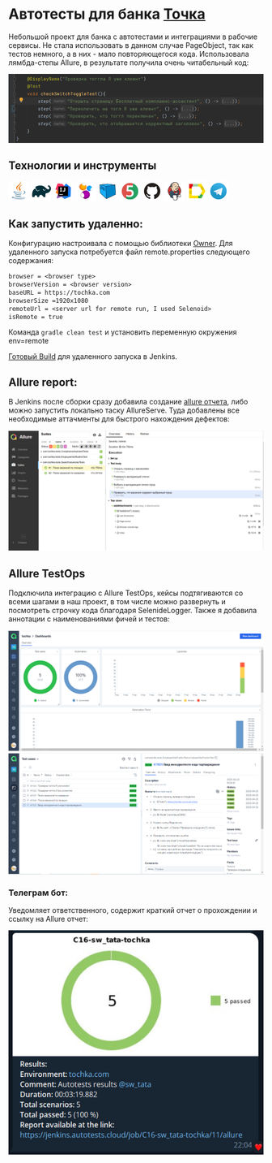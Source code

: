# Автотесты для банка [Точка](https://tochka.com/) 

Небольшой проект для банка с автотестами  и интеграциями в рабочие сервисы. Не стала использовать в данном случае PageObject, 
так как тестов немного, а в них - мало повторяющегося кода. Использовала лямбда-степы Allure, в результате получила очень читабельный код: 

![This is an image](media/ide.png)

## Технологии и инструменты 
![This is an image](icons/Java.png)
![This is an image](icons/Gradle.png)
![This is an image](icons/Intelij_IDEA.png)
![This is an image](icons/Selenide.png)
![This is an image](icons/Selenoid.png)
![This is an image](icons/JUnit5.png)
![This is an image](icons/Github.png)
![This is an image](icons/Jenkins.png)
![This is an image](icons/Allure_Report.png)
![This is an image](icons/Telegram.png)

## Как запустить удаленно:

Конфигурацию настроивала с помощью библиотеки [Owner](https://github.com/matteobaccan/owner). Для удаленного запуска потребуется файл remote.properties следующего содержания:

```
browser = <browser type>
browserVersion = <browser version>
baseURL = https://tochka.com
browserSize =1920x1080
remoteUrl = <server url for remote run, I used Selenoid>
isRemote = true
```
Команда ```gradle clean test``` 
и установить переменную окружения env=remote

[Готовый Build](https://jenkins.autotests.cloud/job/C16-sw_tata-tochka/) для удаленного запуска в Jenkins.

## Allure report:
В Jenkins после сборки сразу добавила создание [allure отчета](https://jenkins.autotests.cloud/job/C16-sw_tata-tochka/11/allure/#), либо можно запустить локально таску AllureServe.
Туда добавлены все необходимые аттачменты для быстрого нахождения дефектов:

![This is an image](media/allure.png)

## Allure TestOps
Подключила интеграцию с Allure TestOps, кейсы подтягиваются со всеми шагами в наш проект, в том числе можно развернуть и посмотреть строчку кода благодаря SelenideLogger. Также я добавила аннотации с наименованиями фичей и тестов:

![This is an image](media/allurereport.png)
![This is an image](media/alluretestops.png)

### Телеграм бот:
Уведомляет ответственного, содержит краткий отчет о прохождении и ссылку на Allure отчет:

![This is an image](media/telegrambot.png)
